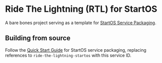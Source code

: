# Ride The Lightning (RTL) for StartOS

A bare bones project serving as a template for [StartOS Service Packaging](https://docs.star9.com/packaging-guide).

## Building from source

Follow the [Quick Start Guide](https://docs.star9.com/packaging-guide/quick-start/) for StartOS service packaging, replacing references to `ride-the-lightning-startos` with this service ID.
